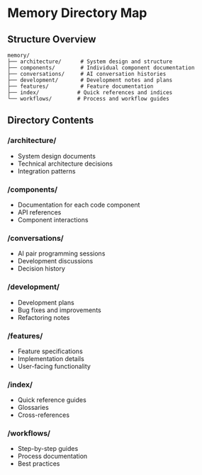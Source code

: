 # Memory Directory Map

## Structure Overview

```
memory/
├── architecture/      # System design and structure
├── components/        # Individual component documentation
├── conversations/     # AI conversation histories
├── development/       # Development notes and plans
├── features/          # Feature documentation
├── index/            # Quick references and indices
└── workflows/        # Process and workflow guides
```

## Directory Contents

### /architecture/
- System design documents
- Technical architecture decisions
- Integration patterns

### /components/
- Documentation for each code component
- API references
- Component interactions

### /conversations/
- AI pair programming sessions
- Development discussions
- Decision history

### /development/
- Development plans
- Bug fixes and improvements
- Refactoring notes

### /features/
- Feature specifications
- Implementation details
- User-facing functionality

### /index/
- Quick reference guides
- Glossaries
- Cross-references

### /workflows/
- Step-by-step guides
- Process documentation
- Best practices 